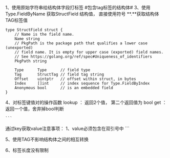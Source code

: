 1、使用原始字符串给结构体字段打标签
#包含tag标签的结构体#
3、使用Type.FieldByName 获取StructField 结构值， 直接使用符号  **.**获取结构体TAG标签值

```$xslt
type StructField struct {
	// Name is the field name.
	Name string
	// PkgPath is the package path that qualifies a lower case (unexported)
	// field name. It is empty for upper case (exported) field names.
	// See https://golang.org/ref/spec#Uniqueness_of_identifiers
	PkgPath string

	Type      Type      // field type
	Tag       StructTag // field tag string
	Offset    uintptr   // offset within struct, in bytes
	Index     []int     // index sequence for Type.FieldByIndex
	Anonymous bool      // is an embedded field
}
```

4、对标签键值对的操作函数
    lookup ： 返回2个值， 第二个返回值为 bool
    get    ： 返回一个值，舍弃掉bool判断

    ```
通过key获取value注意事项：
1、value必须包含在双引号中
    ```

5、使用TAG不影响结构体之间的相互转换

6、标签长度没有限制